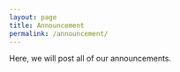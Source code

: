 ```yaml
---
layout: page
title: Announcement
permalink: /announcement/
---
```


Here, we will post all of our announcements. 
